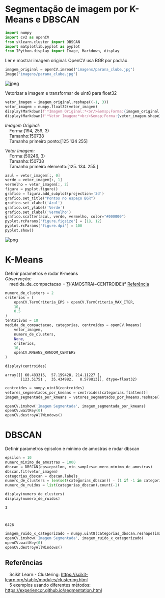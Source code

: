 # Segmentação de imagem por K-Means e DBSCAN


```python
import numpy
import cv2 as openCV
from sklearn.cluster import DBSCAN
import matplotlib.pyplot as pyplot
from IPython.display import Image, Markdown, display
```

Ler e mostrar imagem original. OpenCV usa BGR por padrão.


```python
imagem_original = openCV.imread("imagens/parana_clube.jpg")
Image("imagens/parana_clube.jpg")
```




    
![jpeg](notebook_files/notebook_3_0.jpg)
    



Vetorizar a imagem e transformar de uint8 para float32


```python
vetor_imagem = imagem_original.reshape((-1, 3))
vetor_imagem = numpy.float32(vetor_imagem)
display(Markdown(f'*Imagem Original:*<br/>&emsp;Forma:{imagem_original.shape}<br/>&emsp;Tamanho:{imagem_original.size}<br/>&emsp;Tamanho primeiro ponto:{imagem_original[0,0]}'))
display(Markdown(f'*Vetor Imagem:*<br/>&emsp;Forma:{vetor_imagem.shape}<br/>&emsp;Tamanho:{vetor_imagem.size}<br/>&emsp;Tamanho primeiro elemento:{vetor_imagem[0]}'))
```


*Imagem Original:*<br/>&emsp;Forma:(194, 259, 3)<br/>&emsp;Tamanho:150738<br/>&emsp;Tamanho primeiro ponto:[125 134 255]



*Vetor Imagem:*<br/>&emsp;Forma:(50246, 3)<br/>&emsp;Tamanho:150738<br/>&emsp;Tamanho primeiro elemento:[125. 134. 255.]



```python
azul = vetor_imagem[:, 0]
verde = vetor_imagem[:, 1]
vermelho = vetor_imagem[:, 2]
figura = pyplot.figure()
grafico = figura.add_subplot(projection='3d')
grafico.set_title("Pontos no espaço BGR")
grafico.set_xlabel('Azul')
grafico.set_ylabel('Verde')
grafico.set_zlabel('Vermelho')
grafico.scatter(azul, verde, vermelho, color="#000000")
pyplot.rcParams['figure.figsize'] = [18, 12]
pyplot.rcParams['figure.dpi'] = 100
pyplot.show()
```


    
![png](notebook_files/notebook_6_0.png)
    


# K-Means
Definir parametros e rodar K-means<br/>
*Observação:*<br/>
&emsp;medida_de_compactacao = ∑i(AMOSTRAi−CENTROIDEi)² [Referência](https://docs.opencv.org/master/d5/d38/group__core__cluster.html#ga9a34dc06c6ec9460e90860f15bcd2f88)


```python
numero_de_clusters = 2
criterios = (
    openCV.TermCriteria_EPS + openCV.TermCriteria_MAX_ITER,
    10,
    0.5
)
tentativas = 10
medida_de_compactacao, categorias, centroides = openCV.kmeans(
    vetor_imagem,
    numero_de_clusters,
    None,
    criterios,
    10,
    openCV.KMEANS_RANDOM_CENTERS
)

display(centroides)
```


    array([[ 60.483315,  57.159428, 214.11227 ],
           [123.51751 ,  35.434982,   8.579813]], dtype=float32)



```python
centroides = numpy.uint8(centroides)
vetores_segmentados_por_kmeans = centroides[categorias.flatten()]
imagem_segmentada_por_kmeans = vetores_segmentados_por_kmeans.reshape((imagem_original.shape))
```


```python
openCV.imshow('Imagem Segmentada', imagem_segmentada_por_kmeans)
openCV.waitKey(0)
openCV.destroyAllWindows()
```

# DBSCAN
Definir parametros episolon e minimo de amostras e rodar dbscan


```python
epsilon = 10
numero_minimo_de_amostras = 1000
dbscan = DBSCAN(eps=epsilon, min_samples=numero_minimo_de_amostras)
dbscan.fit(vetor_imagem)
categorias_dbscan = dbscan.labels_
numero_de_clusters = len(set(categorias_dbscan)) - (1 if -1 in categorias_dbscan else 0)
numero_de_ruidos = list(categorias_dbscan).count(-1)

display(numero_de_clusters)
display(numero_de_ruidos)
```


    3



    6426



```python
imagem_ruido_x_categorizado = numpy.uint8(categorias_dbscan.reshape(imagem_original.shape[:2]))
openCV.imshow('Imagem Segmentada', imagem_ruido_x_categorizado)
openCV.waitKey(0)
openCV.destroyAllWindows()

```

## Referências
&emsp;Scikit Learn - Clustering: https://scikit-learn.org/stable/modules/clustering.html <br/>
&emsp;5 exemplos usando diferentes métodos: https://experiencor.github.io/segmentation.html <br/>


```python

```
